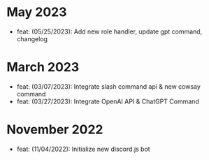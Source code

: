 # May 2023
- feat: (05/25/2023): Add new role handler, update gpt command, changelog

# March 2023
- feat: (03/07/2023): Integrate slash command api & new cowsay command
- feat: (03/27/2023): Integrate OpenAI API & ChatGPT Command

# November 2022
- feat: (11/04/2022): Initialize new discord.js bot
